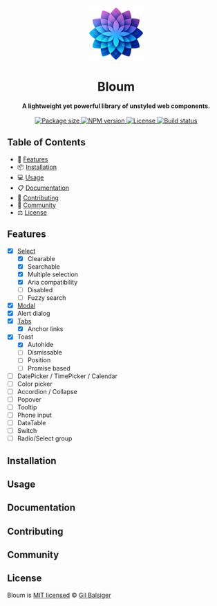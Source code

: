 <div align="center">
    <a href="https://www.bloum.dev">
        <img src="https://raw.githubusercontent.com/balsigergil/bloum/main/docs/static/img/bloum_logo.png" height="128" alt="logo">
    </a>
    <h1>Bloum</h1>
    <strong>A lightweight yet powerful library of unstyled web components.</strong>
    <br>
    <br>
    <div align="center">
        <a aria-label="Bundlephobia" href="https://bundlephobia.com/package/bloum">
          <img alt="Package size" src="https://img.shields.io/bundlephobia/minzip/bloum?style=for-the-badge">
        </a>
        <a aria-label="NPM version" href="https://www.npmjs.com/package/bloum">
          <img alt="NPM version" src="https://img.shields.io/npm/v/bloum?style=for-the-badge">
        </a>
        <a aria-label="License" href="https://github.com/balsigergil/bloum/blob/main/LICENSE">
          <img alt="License" src="https://img.shields.io/npm/l/bloum?style=for-the-badge">
        </a>
        <a aria-label="Build status" href="https://github.com/balsigergil/bloum/actions/workflows/playwright.yml">
          <img alt="Build status" src="https://img.shields.io/github/actions/workflow/status/balsigergil/bloum/playwright.yml?style=for-the-badge&label=tests">
        </a>
    </div>
</div>

## Table of Contents

- 🚀 [Features](#features)
- 📦 [Installation](#installation)
- 💻 [Usage](#usage)
- 📋 [Documentation](#documentation)
- 📝 [Contributing](#contributing)
- 💬 [Community](#community)
- ⚖️ [License](#license)

## Features

- [x] [Select](https://www.bloum.dev/docs/components/select)
  - [x] Clearable
  - [x] Searchable
  - [x] Multiple selection
  - [x] Aria compatibility
  - [ ] Disabled
  - [ ] Fuzzy search
- [x] [Modal](https://www.bloum.dev/docs/components/modal)
- [x] Alert dialog
- [x] [Tabs](https://www.bloum.dev/docs/components/tabs)
  - [x] Anchor links
- [x] Toast
  - [x] Autohide
  - [ ] Dismissable
  - [ ] Position
  - [ ] Promise based
- [ ] DatePicker / TimePicker / Calendar
- [ ] Color picker
- [ ] Accordion / Collapse
- [ ] Popover
- [ ] Tooltip
- [ ] Phone input
- [ ] DataTable
- [ ] Switch
- [ ] Radio/Select group

## Installation

## Usage

## Documentation

## Contributing

## Community

## License

Bloum is [MIT licensed](./LICENSE) &copy; [Gil Balsiger](https://github.com/balsigergil)
